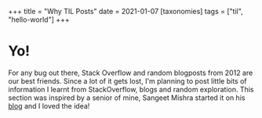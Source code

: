 +++
title = "Why TIL Posts"
date = 2021-01-07
[taxonomies]
tags = ["til", "hello-world"]
+++

# Yo!

For any bug out there, Stack Overflow and random blogposts from 2012 are our best friends. Since a lot of it gets lost, I'm planning to post little bits of information I learnt from StackOverflow, blogs and random exploration. This section was inspired by a senior of mine, Sangeet Mishra started it on his [blog](https://sangeetmishra.in/til/) and I loved the idea!
